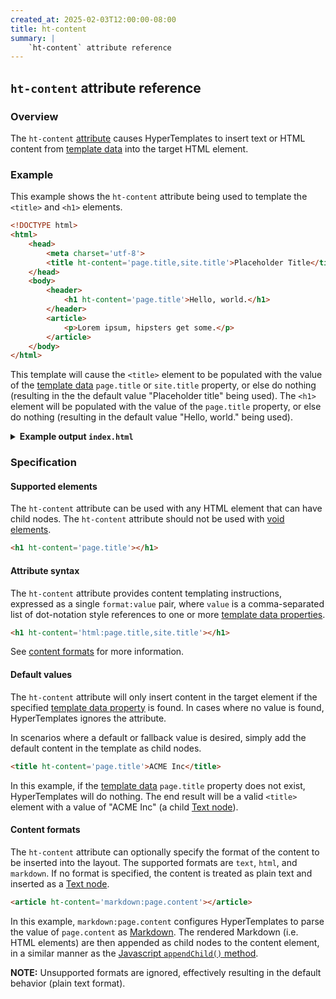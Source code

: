 ```yaml
---
created_at: 2025-02-03T12:00:00-08:00
title: ht-content
summary: |
    `ht-content` attribute reference
---
```


## `ht-content` attribute reference

<auto-toc selectors='h3,h4,h5,h6'></auto-toc>

### Overview 

The `ht-content` [attribute] causes HyperTemplates to insert text or HTML content from [template data] into the target HTML element.

### Example

This example shows the `ht-content` attribute being used to template the `<title>` and `<h1>` elements.

<code-snippet ht-element filename='layout.html' highlight='5,9' with-line-numbers>

```html
<!DOCTYPE html>
<html>
    <head>
        <meta charset='utf-8'>
        <title ht-content='page.title,site.title'>Placeholder Title</title>
    </head>
    <body>
        <header>
            <h1 ht-content='page.title'>Hello, world.</h1>
        </header>
        <article>
            <p>Lorem ipsum, hipsters get some.</p>
        </article>
    </body>
</html>
```

</code-snippet>

This template will cause the `<title>` element to be populated with the value of the [template data] `page.title` or `site.title` property, or else do nothing (resulting in the the default value "Placeholder title" being used).
The `<h1>` element will be populated with the value of the `page.title` property, or else do nothing (resulting in the default value "Hello, world." being used).

<details><summary><strong>Example output <code>index.html</code></strong></summary>

Let's see what happens when we process this template with the following [template data].

```javascript
{
    site: {
        title: "Acme, Inc"
    }
}
```

Notice that this example template data object does have a `site.title` property, but does not have a `page.title` property.
The `<title>` element child [Text node] (`"Placeholder Title"`) will be replaced by the value of `site.title`.
What will happen to the `<h1>` element?

```html
<!DOCTYPE html>
<html>
    <head>
        <meta charset='utf-8'>
        <title>Acme, Inc</title>
    </head>
    <body>
        <header>
            <h1>Hello, world.</h1>
        </header>
        <article>
            <p>Lorem ipsum, hipsters get some.</p>
        </article>
    </body>
</html>
```

The `<h1>` element was not modified because the example template data did not contain a value for `page.title`.
This simple example demonstrates how to configure default values using HyperTemplates – just include them in the template using HTML!

</details>

### Specification

#### Supported elements

The `ht-content` attribute can be used with any HTML element that can have child nodes.
The `ht-content` attribute should not be used with [void elements].

```html
<h1 ht-content='page.title'></h1>
```

#### Attribute syntax

The `ht-content` attribute provides content templating instructions, expressed as a single `format:value` pair, where `value` is a comma-separated list of dot-notation style references to one or more [template data properties].

```html
<h1 ht-content='html:page.title,site.title'></h1>
```

See [content formats] for more information.

#### Default values

The `ht-content` attribute will only insert content in the target element if the specified [template data property] is found.
In cases where no value is found, HyperTemplates ignores the attribute.

In scenarios where a default or fallback value is desired, simply add the default content in the template as child nodes.

```html
<title ht-content='page.title'>ACME Inc</title>
```

In this example, if the [template data] `page.title` property does not exist, HyperTemplates will do nothing.
The end result will be a valid `<title>` element with a value of "ACME Inc" (a child [Text node]).

#### Content formats

The `ht-content` attribute can optionally specify the format of the content to be inserted into the layout.
The supported formats are `text`, `html`, and `markdown`.
If no format is specified, the content is treated as plain text and inserted as a [Text node].

```html
<article ht-content='markdown:page.content'></article>
```

In this example, `markdown:page.content` configures HyperTemplates to parse the value of `page.content` as [Markdown].
The rendered Markdown (i.e. HTML elements) are then appended as child nodes to the content element, in a similar manner as the [Javascript `appendChild()` method].

<doc-quote ht-element notice>

**NOTE:** Unsupported formats are ignored, effectively resulting in the default behavior (plain text format).

</doc-quote>


<!-- Links -->
[attribute]: https://developer.mozilla.org/en-US/docs/Web/HTML/Attributes
[template data]: /docs/reference/core/data/
[template data property]: /docs/reference/core/data/#template-data-property
[template data properties]: /docs/reference/core/data/#template-data-property
[void elements]: https://developer.mozilla.org/en-US/docs/Glossary/Void_element
[Text node]: https://developer.mozilla.org/en-US/docs/Web/API/Text
[Text nodes]: https://developer.mozilla.org/en-US/docs/Web/API/Text
[Element node]: https://developer.mozilla.org/en-US/docs/Web/API/Element
[Element nodes]: https://developer.mozilla.org/en-US/docs/Web/API/Element
[Markdown]: /docs/reference/core/markdown/
[Javascript `appendChild()` method]: https://developer.mozilla.org/en-US/docs/Web/API/Node/appendChild
[content formats]: #content-formats
